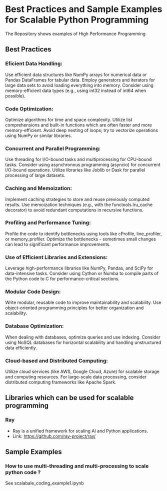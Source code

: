 # Best Practices and Sample Examples for Scalable Python Programming
The Repository shows examples of High Performance Programming

## Best Practices 

### Eficient Data Handling:
Use efficient data structures like NumPy arrays for numerical data or Pandas DataFrames for tabular data.
Employ generators and iterators for large data sets to avoid loading everything into memory.
Consider using memory-efficient data types (e.g., using int32 instead of int64 when possible).

### Code Optimization:
Optimize algorithms for time and space complexity.
Utilize list comprehensions and built-in functions which are often faster and more memory-efficient.
Avoid deep nesting of loops; try to vectorize operations using NumPy or similar libraries.

### Concurrent and Parallel Programming:
Use threading for I/O-bound tasks and multiprocessing for CPU-bound tasks.
Consider using asynchronous programming (asyncio) for concurrent I/O-bound operations.
Utilize libraries like Joblib or Dask for parallel processing of large datasets.

### Caching and Memoization:
Implement caching strategies to store and reuse previously computed results.
Use memoization techniques (e.g., with the functools.lru_cache decorator) to avoid redundant computations in recursive functions.

### Profiling and Performance Tuning:
Profile the code to identify bottlenecks using tools like cProfile, line_profiler, or memory_profiler.
Optimize the bottlenecks - sometimes small changes can lead to significant performance improvements.

### Use of Efficient Libraries and Extensions:
Leverage high-performance libraries like NumPy, Pandas, and SciPy for data-intensive tasks.
Consider using Cython or Numba to compile parts of the Python code to C for performance-critical sections.

### Modular Code Design:
Write modular, reusable code to improve maintainability and scalability.
Use object-oriented programming principles for better organization and scalability.

### Database Optimization:
When dealing with databases, optimize queries and use indexing.
Consider using NoSQL databases for horizontal scalability and handling unstructured data efficiently.

### Cloud-based and Distributed Computing:
Utilize cloud services (like AWS, Google Cloud, Azure) for scalable storage and computing resources.
For large-scale data processing, consider distributed computing frameworks like Apache Spark.

## Libraries which can be used for scalable programming 

### Ray
- Ray is a unified framework for scaling AI and Python applications.
- Link: https://github.com/ray-project/ray/


## Sample Examples

### How to use multi-threading and multi-processing to scale python code ?

See scalabale_coding_example1.ipynb
